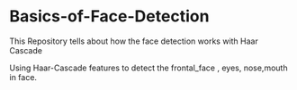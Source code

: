 # Basics-of-Face-Detection
This Repository tells about how the face detection works with Haar Cascade

Using Haar-Cascade features to detect the frontal_face , eyes, nose,mouth in face.
